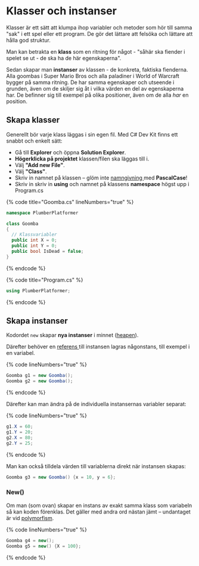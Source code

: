 # Klasser och instanser

Klasser är ett sätt att klumpa ihop variabler och metoder som hör till samma "sak" i ett spel eller ett program. De gör det lättare att felsöka och lättare att hålla god struktur.

Man kan betrakta en **klass** som en ritning för något - "såhär ska fiender i spelet se ut - de ska ha de här egenskaperna".

Sedan skapar man **instanser** av klassen - de konkreta, faktiska fienderna. Alla goombas i Super Mario Bros och alla paladiner i World of Warcraft bygger på samma ritning. De har samma egenskaper och utseende i grunden, även om de skiljer sig åt i vilka värden en del av egenskaperna har. De befinner sig till exempel på olika positioner, även om de alla _har_ en position.

## Skapa klasser

Generellt bör varje klass läggas i sin egen fil. Med C# Dev Kit finns ett snabbt och enkelt sätt:

* Gå till **Explorer** och öppna **Solution Explorer**.
* **Högerklicka på projektet** klassen/filen ska läggas till i.
* Välj **"Add new File"**.
* Välj **"Class"**.
* Skriv in namnet på klassen – glöm inte [namngivning ](../grundlaggande/namngivning.md)med **PascalCase**!
* Skriv in skriv in **using** och namnet på klassens **namespace** högst upp i Program.cs

{% code title="Goomba.cs" lineNumbers="true" %}
```csharp
namespace PlumberPlatformer

class Goomba
{
  // Klassvariabler
  public int X = 0;
  public int Y = 0;
  public bool IsDead = false;
}
```
{% endcode %}

{% code title="Program.cs" %}
```csharp
using PlumberPlatformer;

```
{% endcode %}

## Skapa instanser

Kodordet `new` skapar **nya instanser** i minnet ([heapen](../grundlaggande/reference-vs-value-types.md#minnet-stacken-och-heapen)).

Därefter behöver en [referens ](../grundlaggande/reference-vs-value-types.md)till instansen lagras någonstans, till exempel i en variabel.

{% code lineNumbers="true" %}
```csharp
Goomba g1 = new Goomba();
Goomba g2 = new Goomba();
```
{% endcode %}

Därefter kan man ändra på de individuella instansernas variabler separat:

{% code lineNumbers="true" %}
```csharp
g1.X = 60;
g1.Y = 20;
g2.X = 80;
g2.Y = 25;
```
{% endcode %}

Man kan också tilldela värden till variablerna direkt när instansen skapas:

```csharp
Goomba g3 = new Goomba() {x = 10, y = 6};
```

### New()

Om man (som ovan) skapar en instans av exakt samma klass som variabeln så kan koden förenklas. Det gäller med andra ord nästan jämt – undantaget är vid [polymorfism](polymorfism/#polymorfism-klasser-och-arv).

{% code lineNumbers="true" %}
```csharp
Goomba g4 = new();
Goomba g5 = new() {X = 100};
```
{% endcode %}



